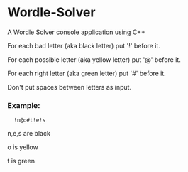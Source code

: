 # Wordle-Solver
A Wordle Solver console application using C++

For each bad letter (aka black letter) put '!' before it.

For each possible letter (aka yellow letter) put '@' before it.

For each right letter (aka green letter) put '#' before it.

Don't put spaces between letters as input.

### Example:

      !n@o#t!e!s
                        
n,e,s are black

o is yellow

t is green
